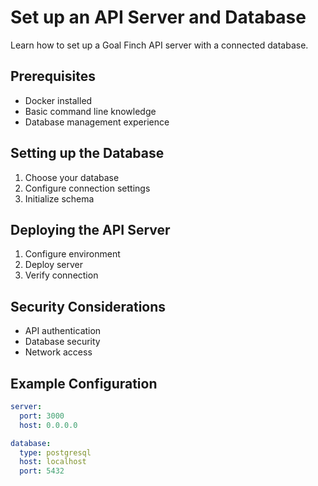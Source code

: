 # Set up an API Server and Database

Learn how to set up a Goal Finch API server with a connected database.

## Prerequisites

- Docker installed
- Basic command line knowledge
- Database management experience

## Setting up the Database

1. Choose your database
2. Configure connection settings
3. Initialize schema

## Deploying the API Server

1. Configure environment
2. Deploy server
3. Verify connection

## Security Considerations

- API authentication
- Database security
- Network access

## Example Configuration

```yaml
server:
  port: 3000
  host: 0.0.0.0

database:
  type: postgresql
  host: localhost
  port: 5432
```
